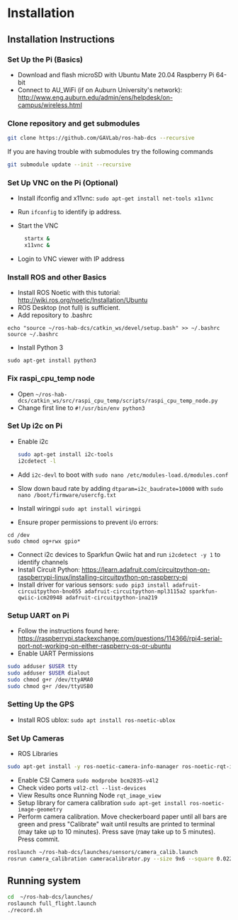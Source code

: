 # Installation

## Installation Instructions

### Set Up the Pi (Basics)

* Download and flash microSD with Ubuntu Mate 20.04 Raspberry Pi 64-bit
* Connect to AU_WiFi (if on Auburn University's network): http://www.eng.auburn.edu/admin/ens/helpdesk/on-campus/wireless.html

### Clone repository and get submodules

```bash
git clone https://github.com/GAVLab/ros-hab-dcs --recursive
```

If you are having trouble with submodules try the following commands

```bash
git submodule update --init --recursive
```

### Set Up VNC on the Pi (Optional)

* Install ifconfig and x11vnc: `sudo apt-get install net-tools x11vnc`
* Run `ifconfig` to identify ip address.
* Start the VNC

  ```bash
    startx &
    x11vnc &
  ```

* Login to VNC viewer with IP address
  
### Install ROS and other Basics

 * Install ROS Noetic with this tutorial: http://wiki.ros.org/noetic/Installation/Ubuntu
 * ROS Desktop (not full) is sufficient.
 * Add repository to .bashrc
 ```
 echo "source ~/ros-hab-dcs/catkin_ws/devel/setup.bash" >> ~/.bashrc
 source ~/.bashrc
 ```
 * Install Python 3
 ```
 sudo apt-get install python3
 ```

### Fix raspi_cpu_temp node
* Open `~/ros-hab-dcs/catkin_ws/src/raspi_cpu_temp/scripts/raspi_cpu_temp_node.py`
* Change first line to `#!/usr/bin/env python3`
  
### Set Up i2c on Pi

* Enable i2c
  
  ```bash
  sudo apt-get install i2c-tools
  i2cdetect -l
  ```

* Add `i2c-devl` to boot with `sudo nano /etc/modules-load.d/modules.conf`
* Slow down baud rate by adding `dtparam=i2c_baudrate=10000` with `sudo nano /boot/firmware/usercfg.txt`
* Install wiringpi `sudo apt install wiringpi`
* Ensure proper permissions to prevent i/o errors: 
```
cd /dev
sudo chmod og+rwx gpio*
```
* Connect i2c devices to Sparkfun Qwiic hat and run `i2cdetect -y 1` to identify channels
* Install Circuit Python: https://learn.adafruit.com/circuitpython-on-raspberrypi-linux/installing-circuitpython-on-raspberry-pi
* Install driver for various sensors: `sudo pip3 install adafruit-circuitpython-bno055 adafruit-circuitpython-mpl3115a2 sparkfun-qwiic-icm20948 adafruit-circuitpython-ina219` 


### Setup UART  on Pi
* Follow the instructions found here: https://raspberrypi.stackexchange.com/questions/114366/rpi4-serial-port-not-working-on-either-raspberry-os-or-ubuntu
* Enable UART Permissions
```bash
sudo adduser $USER tty
sudo adduser $USER dialout 
sudo chmod g+r /dev/ttyAMA0
sudo chmod g+r /dev/ttyUSB0
```

### Setting Up the GPS

* Install ROS ublox: `sudo apt install ros-noetic-ublox`

### Set Up Cameras

* ROS Libraries

```bash
sudo apt-get install -y ros-noetic-camera-info-manager ros-noetic-rqt-image-view ros-noetic-compressed-image-transport ros-noetic-dynamic-reconfigure ros-noetic-usb-cam
```

* Enable CSI Camera
  ```sudo modprobe bcm2835-v4l2```
* Check video ports
  ```v4l2-ctl --list-devices```
* View Results once Running Node
  ```rqt_image_view```
* Setup library for camera calibration
  ```sudo apt-get install ros-noetic-image-geometry```
* Perform camera calibration. Move checkerboard paper until all bars are green and press "Calibrate" wait until results are printed to terminal (may take up to 10 minutes).  Press save (may take up to 5 minutes).  Press commit.

```bash
roslaunch ~/ros-hab-dcs/launches/sensors/camera_calib.launch
rosrun camera_calibration cameracalibrator.py --size 9x6 --square 0.022 image:=/down_cam/image_raw camera:=/down_cam
```


## Running system

```bash
cd  ~/ros-hab-dcs/launches/
roslaunch full_flight.launch
./record.sh
```
